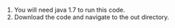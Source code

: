 1. You will need java 1.7 to run this code.
2. Download the code and navigate to the out directory. 

